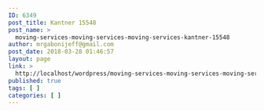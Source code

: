 ```yaml
---
ID: 6349
post_title: Kantner 15548
post_name: >
  moving-services-moving-services-moving-services-kantner-15548
author: mrgabonijeff@gmail.com
post_date: 2018-03-28 01:46:57
layout: page
link: >
  http://localhost/wordpress/moving-services-moving-services-moving-services-kantner-15548/
published: true
tags: [ ]
categories: [ ]
---
```


